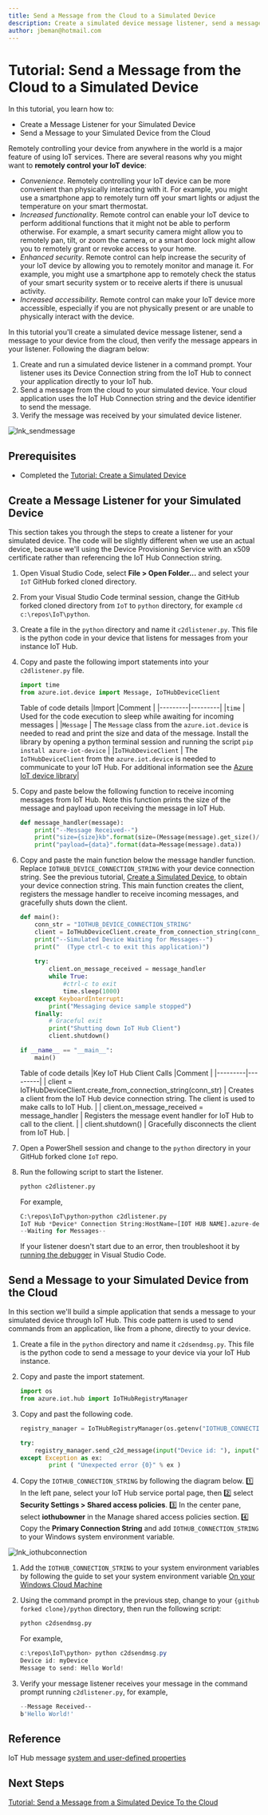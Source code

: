 ```yaml
---
title: Send a Message from the Cloud to a Simulated Device
description: Create a simulated device message listener, send a message to your device from the cloud, then verify the message appears in your listener. 
author: jbeman@hotmail.com
---
```


# Tutorial: Send a Message from the Cloud to a Simulated Device

In this tutorial, you learn how to:

- Create a Message Listener for your Simulated Device
- Send a Message to your Simulated Device from the Cloud

Remotely controlling your device from anywhere in the world is a major feature of using IoT services. There are several reasons why you might want to **remotely control your IoT device**:

- *Convenience*. Remotely controlling your IoT device can be more convenient than physically interacting with it. For example, you might use a smartphone app to remotely turn off your smart lights or adjust the temperature on your smart thermostat.
- *Increased functionality*. Remote control can enable your IoT device to perform additional functions that it might not be able to perform otherwise. For example, a smart security camera might allow you to remotely pan, tilt, or zoom the camera, or a smart door lock might allow you to remotely grant or revoke access to your home.
- *Enhanced security*. Remote control can help increase the security of your IoT device by allowing you to remotely monitor and manage it. For example, you might use a smartphone app to remotely check the status of your smart security system or to receive alerts if there is unusual activity.
- *Increased accessibility*. Remote control can make your IoT device more accessible, especially if you are not physically present or are unable to physically interact with the device.

In this tutorial you'll create a simulated device message listener, send a message to your device from the cloud, then verify the message appears in your listener. Following the diagram below:

1. Create and run a simulated device listener in a command prompt.  Your listener uses its Device Connection string from the IoT Hub to connect your application directly to your IoT hub.
1. Send a message from the cloud to your simulated device. Your cloud application uses the IoT Hub Connection string and the device identifier to send the message.
1. Verify the message was received by your simulated device listener.

![lnk_sendmessage]

## Prerequisites

- Completed the [Tutorial: Create a Simulated Device](tutorial-symmetrickeydevice.md)

## Create a Message Listener for your Simulated Device

This section takes you through the steps to create a listener for your simulated device. The code will be slightly different when we use an actual device, because we'll using the Device Provisioning Service with an x509 certificate rather than referencing the IoT Hub Connection string.

1. Open Visual Studio Code, select **File > Open Folder...** and select your `IoT` GitHub forked cloned directory.
1. From your Visual Studio Code terminal session, change the GitHub forked cloned directory from `IoT` to `python` directory, for example `cd c:\repos\IoT\python`.
1. Create a file in the `python` directory and name it `c2dlistener.py`.  This file is the python code in your device that listens for messages from your instance IoT Hub.
1. Copy and paste the following import statements into your `c2dlistener.py` file.

    ```python
    import time
    from azure.iot.device import Message, IoTHubDeviceClient
    ```

    Table of code details
    |Import  |Comment  |
    |---------|---------|
    |`time` |  Used for the code execution to sleep while awaiting for incoming messages |
    |`Message` | The `Message` class from the `azure.iot.device` is needed to read and print the size and data of the message. Install the library by opening a python terminal session and running the script `pip install azure-iot-device` |
    |`IoTHubDeviceClient` | The `IoTHubDeviceClient` from the `azure.iot.device` is needed to communicate to your IoT Hub. For additional information see the [Azure IoT device library](https://learn.microsoft.com/en-us/python/api/azure-iot-device/azure.iot.device?view=azure-python)|

1. Copy and paste below the following function to receive incoming messages from IoT Hub. Note this function prints the size of the message and payload upon receiving the message in IoT Hub.

    ```python
    def message_handler(message):
        print("--Message Received--")
        print("size={size}kb".format(size=(Message(message).get_size()/1000)))
        print("payload={data}".format(data=Message(message).data))
    ```

1. Copy and paste the main function below the message handler function. Replace `IOTHUB_DEVICE_CONNECTION_STRING` with your device connection string. See the previous tutorial, [Create a Simulated Device](tutorial-symmetrickeydevice.md), to obtain your device connection string. This main function creates the client, registers the message handler to receive incoming messages, and gracefully shuts down the client.

    ```python
    def main():
        conn_str = "IOTHUB_DEVICE_CONNECTION_STRING"
        client = IoTHubDeviceClient.create_from_connection_string(conn_str)
        print("--Simulated Device Waiting for Messages--") 
        print("  (Type ctrl-c to exit this application)")
        
        try:
            client.on_message_received = message_handler
            while True:
                #ctrl-c to exit
                time.sleep(1000)
        except KeyboardInterrupt:
            print("Messaging device sample stopped")
        finally:
            # Graceful exit
            print("Shutting down IoT Hub Client")
            client.shutdown()
    
    if __name__ == "__main__":
        main()
    ```

    Table of code details
    |Key IoT Hub Client Calls  |Comment  |
    |---------|---------|
    | client = IoTHubDeviceClient.create_from_connection_string(conn_str) | Creates a client from the IoT Hub device connection string. The client is used to make calls to IoT Hub. |
    | client.on_message_received = message_handler | Registers the message event handler for IoT Hub to call to the client. |
    | client.shutdown() | Gracefully disconnects the client from IoT Hub. |

1. Open a PowerShell session and change to the `python` directory in your GitHub forked clone `IoT` repo.

1. Run the following script to start the listener.

    ```python
    python c2dlistener.py
    ```

    For example,

    ```python
    C:\repos\IoT\python>python c2dlistener.py
    IoT Hub *Device* Connection String:HostName=[IOT HUB NAME].azure-devices.net;DeviceId=myDevice;SharedAccessKey=[SHARED ACCESS KEY]
    --Waiting for Messages--
    ```

    If your listener doesn't start due to an error, then troubleshoot it by [running the debugger](https://code.visualstudio.com/docs/python/python-tutorial#_configure-and-run-the-debugger) in Visual Studio Code.

## Send a Message to your Simulated Device from the Cloud

In this section we'll build a simple application that sends a message to your simulated device through IoT Hub. This code pattern is used to send commands from an application, like from a phone, directly to your device.

1. Create a file in the `python` directory and name it `c2dsendmsg.py`.  This file is the python code to send a message to your device via your IoT Hub instance.
1. Copy and paste the import statement.

    ```python
    import os
    from azure.iot.hub import IoTHubRegistryManager
    ```

1. Copy and past the following code.

    ```python
    registry_manager = IoTHubRegistryManager(os.getenv("IOTHUB_CONNECTION_STRING"))
    
    try:
        registry_manager.send_c2d_message(input("Device id: "), input("Message to send: "), {})
    except Exception as ex:
            print ( "Unexpected error {0}" % ex )
    ```

1. Copy the `IOTHUB_CONNECTION_STRING` by following the diagram below. 1️⃣ In the left pane, select your IoT Hub service portal page, then 2️⃣ select **Security Settings > Shared access policies**. 3️⃣ In the center pane, select **iothubowner** in the Manage shared access policies section. 4️⃣ Copy the **Primary Connection String** and add `IOTHUB_CONNECTION_STRING` to your Windows system environment variable.

![lnk_iothubconnection]

1. Add the `IOTHUB_CONNECTION_STRING` to your system environment variables by following the guide to set your system environment variable [On your Windows Cloud Machine](howto-connectionstrings.md#on-your-windows-cloud-machine)

1. Using the command prompt in the previous step, change to your `{github forked clone}/python` directory, then run the following script:

    ```python
    python c2dsendmsg.py
    ```

    For example,

    ```powershell
    c:\repos\IoT\python> python c2dsendmsg.py
    Device id: myDevice
    Message to send: Hello World!
    ```

1. Verify your message listener receives your message in the command prompt running `c2dlistener.py`, for example,

    ```powershell
    --Message Received--
    b'Hello World!'
    ```

## Reference

IoT Hub message [system and user-defined properties](https://learn.microsoft.com/azure/iot-hub/iot-hub-devguide-messages-construct#system-properties-of-d2c-iot-hub-messages)

## Next Steps

[Tutorial: Send a Message from a Simulated Device To the Cloud](tutorial-devicetocloudmsg.md)

<!--images-->

[lnk_sendmessage]: media/tutorial-cloudtodevicemsg/simulatedmessage.png
[lnk_iothubconnection]: media/tutorial-cloudtodevicemsg/iothubconnection.png
